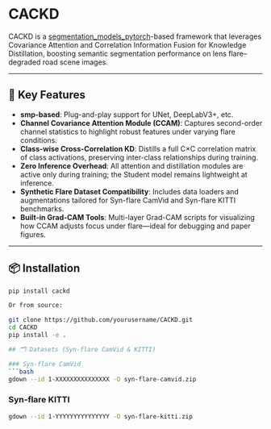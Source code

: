 # CACKD

CACKD is a [segmentation_models_pytorch](https://github.com/qubvel/segmentation_models.pytorch)-based framework that leverages Covariance Attention and Correlation Information Fusion for Knowledge Distillation, boosting semantic segmentation performance on lens flare–degraded road scene images.

---

## 🎯 Key Features

- **smp-based**: Plug-and-play support for UNet, DeepLabV3+, etc.  
- **Channel Covariance Attention Module (CCAM)**: Captures second-order channel statistics to highlight robust features under varying flare conditions.  
- **Class-wise Cross-Correlation KD**: Distills a full C×C correlation matrix of class activations, preserving inter-class relationships during training.  
- **Zero Inference Overhead**: All attention and distillation modules are active only during training; the Student model remains lightweight at inference.  
- **Synthetic Flare Dataset Compatibility**: Includes data loaders and augmentations tailored for Syn-flare CamVid and Syn-flare KITTI benchmarks.  
- **Built-in Grad-CAM Tools**: Multi-layer Grad-CAM scripts for visualizing how CCAM adjusts focus under flare—ideal for debugging and paper figures.

---

## 📦 Installation

```bash
pip install cackd

Or from source:

git clone https://github.com/yourusername/CACKD.git
cd CACKD
pip install -e .

## 🗂 Datasets (Syn-flare CamVid & KITTI)

### Syn-flare CamVid
```bash
gdown --id 1-XXXXXXXXXXXXXXX -O syn-flare-camvid.zip
```

### Syn-flare KITTI
```bash
gdown --id 1-YYYYYYYYYYYYYYY -O syn-flare-kitti.zip
```


